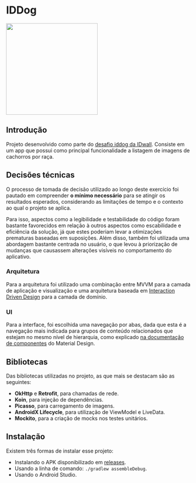 # IDDog

<img src="demo.gif" align="center" width=250>

## Introdução

Projeto desenvolvido como parte do [desafio iddog da IDwall](https://github.com/idwall/desafios-iddog). Consiste em um app que possui como principal funcionalidade a listagem de imagens de cachorros por raça.

## Decisões técnicas

O processo de tomada de decisão utilizado ao longo deste exercício foi pautado em compreender **o mínimo necessário** para se atingir os resultados esperados, considerando as limitações de tempo e o contexto ao qual o projeto se aplica.

Para isso, aspectos como a legibilidade e testabilidade do código foram bastante favorecidos em relação à outros aspectos como escabilidade e eficiência da solução, já que estes poderiam levar a otimizações prematuras baseadas em suposições. Além disso, também foi utilizada uma abordagem bastante centrada no usuário, o que levou à priorização de mudanças que causassem alterações visíveis no comportamento do aplicativo.

### Arquitetura

Para a arquitetura foi utilizado uma combinação entre MVVM para a camada de aplicação e visualização e uma arquitetura baseada em [Interaction Driven Design](https://vimeo.com/130256611) para a camada de domínio.

### UI

Para a interface, foi escolhida uma navegação por abas, dada que esta é a navegação mais indicada para grupos de conteúdo relacionados que estejam no mesmo nível de hierarquia, como explicado [na documentação de componentes](https://material.io/components/tabs/#usage) do Material Design.

## Bibliotecas

Das bibliotecas utilizadas no projeto, as que mais se destacam são as seguintes:

- **OkHttp** e **Retrofit**, para chamadas de rede. 
- **Koin**, para injeção de dependências.
- **Picasso**, para carregamento de imagens.
- **AndroidX Lifecycle**, para utilização de ViewModel e LiveData.
- **Mockito**, para a criação de mocks nos testes unitários.

## Instalação

Existem três formas de instalar esse projeto:

- Instalando o APK disponibilizado em [releases](https://github.com/renanferrari/iddog/releases).
- Usando a linha de comando: `./gradlew assembleDebug`.
- Usando o Android Studio.
